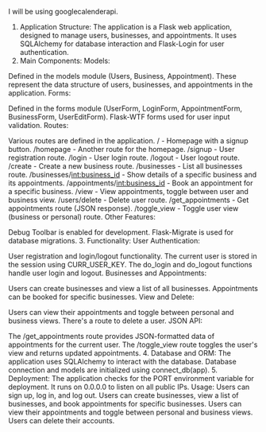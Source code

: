 I will be using googlecalenderapi.
1. Application Structure:
The application is a Flask web application, designed to manage users, businesses, and appointments.
It uses SQLAlchemy for database interaction and Flask-Login for user authentication.
2. Main Components:
Models:

Defined in the models module (Users, Business, Appointment).
These represent the data structure of users, businesses, and appointments in the application.
Forms:

Defined in the forms module (UserForm, LoginForm, AppointmentForm, BusinessForm, UserEditForm).
Flask-WTF forms used for user input validation.
Routes:

Various routes are defined in the application.
/ - Homepage with a signup button.
/homepage - Another route for the homepage.
/signup - User registration route.
/login - User login route.
/logout - User logout route.
/create - Create a new business route.
/businesses - List all businesses route.
/businesses/<int:business_id> - Show details of a specific business and its appointments.
/appointments/<int:business_id> - Book an appointment for a specific business.
/view - View appointments, toggle between user and business view.
/users/delete - Delete user route.
/get_appointments - Get appointments route (JSON response).
/toggle_view - Toggle user view (business or personal) route.
Other Features:

Debug Toolbar is enabled for development.
Flask-Migrate is used for database migrations.
3. Functionality:
User Authentication:

User registration and login/logout functionality.
The current user is stored in the session using CURR_USER_KEY.
The do_login and do_logout functions handle user login and logout.
Businesses and Appointments:

Users can create businesses and view a list of all businesses.
Appointments can be booked for specific businesses.
View and Delete:

Users can view their appointments and toggle between personal and business views.
There's a route to delete a user.
JSON API:

The /get_appointments route provides JSON-formatted data of appointments for the current user.
The /toggle_view route toggles the user's view and returns updated appointments.
4. Database and ORM:
The application uses SQLAlchemy to interact with the database.
Database connection and models are initialized using connect_db(app).
5. Deployment:
The application checks for the PORT environment variable for deployment.
It runs on 0.0.0.0 to listen on all public IPs.
Usage:
Users can sign up, log in, and log out.
Users can create businesses, view a list of businesses, and book appointments for specific businesses.
Users can view their appointments and toggle between personal and business views.
Users can delete their accounts.